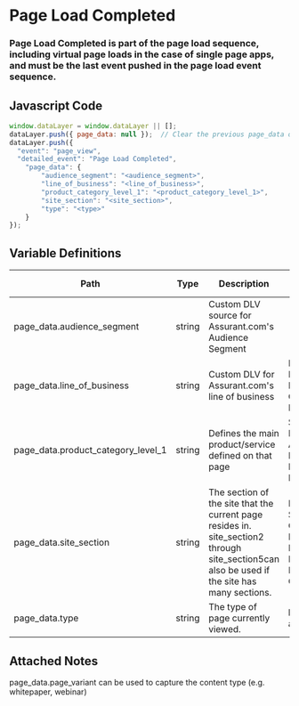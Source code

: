 # Page Load Completed

### Page Load Completed is part of the page load sequence, including virtual page loads in the case of single page apps, and must be the last event pushed in the page load event sequence.

## Javascript Code
```js
window.dataLayer = window.dataLayer || [];
dataLayer.push({ page_data: null });  // Clear the previous page_data object.
dataLayer.push({
  "event": "page_view",
  "detailed_event": "Page Load Completed",
    "page_data": {
        "audience_segment": "<audience_segment>",
        "line_of_business": "<line_of_business>",
        "product_category_level_1": "<product_category_level_1>",
        "site_section": "<site_section>",
        "type": "<type>"
    }
});
```

## Variable Definitions

|Path|Type|Description|Example|Pattern|Min Length|Max Length|Minimum|Maximum|Multiple Of|
| --- | --- | --- | --- | --- | --- | --- | --- | --- | --- |
|page_data.audience_segment|string|Custom DLV source for Assurant.com's Audience Segment||||||||
|page_data.line_of_business|string|Custom DLV for Assurant.com's line of business|Lender-Placed Insurance, Connected Living|||||||
|page_data.product_category_level_1|string|Defines the main product\/service defined on that page|Security Deposit Alternatives, Renters Insurance Programs|||||||
|page_data.site_section|string|The section of the site that the current page resides in. site\_section2 through site\_section5can also be used if the site has many sections.|Partner Solutions, Our Story, News & Insights, Investor Relations, Careers|||||||
|page_data.type|string|The type of page currently viewed.|home, pdp, article|||||||

## Attached Notes

<p>page_data.page_variant can be used to capture the content type (e.g. whitepaper, webinar)</p>
